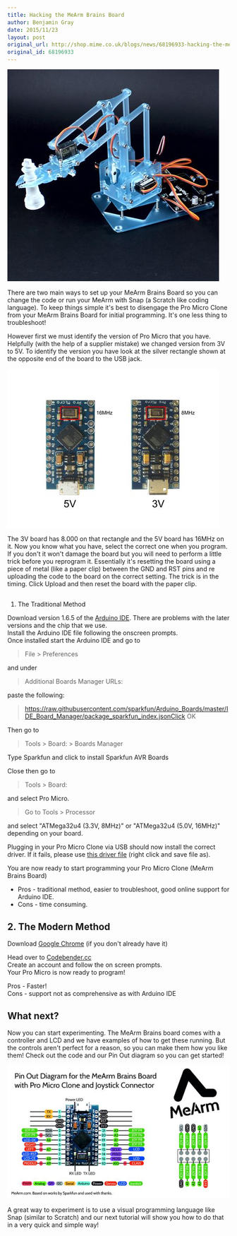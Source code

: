```yaml
---
title: Hacking the MeArm Brains Board
author: Benjamin Gray
date: 2015/11/23
layout: post
original_url: http://shop.mime.co.uk/blogs/news/68196933-hacking-the-mearm-brains-board
original_id: 68196933
---
```


![](/assets/blog/2015-11-23-hacking-the-mearm-brains-board/Heisenberg_Square_large.jpg)

There are two main ways to set up your MeArm Brains Board so you can change the code or run your MeArm with Snap (a Scratch like coding language). To keep things simple it's best to disengage the Pro Micro Clone from your MeArm Brains Board for initial programming. It's one less thing to troubleshoot!

However first we must identify the version of Pro Micro that you have. Helpfully (with the help of a supplier mistake) we changed version from 3V to 5V. To identify the version you have look at the silver rectangle shown at the opposite end of the board to the USB jack.

![](/assets/blog/2015-11-23-hacking-the-mearm-brains-board/ProMicroVolt_large.jpg)

The 3V board has 8.000 on that rectangle and the 5V board has 16MHz on it. Now you know what you have, select the correct one when you program. If you don't it won't damage the board but you will need to perform a little trick before you reprogram it. Essentially it's resetting the board using a piece of metal (like a paper clip) between the GND and RST pins and re uploading the code to the board on the correct setting. The trick is in the timing. Click Upload and then reset the board with the paper clip.

##   
1. The Traditional Method

Download version 1.6.5 of the [Arduino IDE](https://www.arduino.cc/en/Main/OldSoftwareReleases#previous). There are problems with the later versions and the chip that we use.  
Install the Arduino IDE file following the onscreen prompts.   
Once installed start the Arduino IDE and go to

> File \> Preferences

and under

> Additional Boards Manager URLs:

paste the following:

> https://raw.githubusercontent.com/sparkfun/Arduino_Boards/master/IDE_Board_Manager/package_sparkfun_index.jsonClick OK  
  
Then go to   
> Tools \> Board: \> Boards Manager

Type Sparkfun and click to install Sparkfun AVR Boards   
  
Close then go to

> Tools \> Board:

and select Pro Micro.

> Go to Tools \> Processor

and select "ATMega32u4 (3.3V, 8MHz)" or "ATMega32u4 (5.0V, 16MHz)" depending on your board.  
   
Plugging in your Pro Micro Clone via USB should now install the correct driver. If it fails, please use [this driver file](http://mearm.io/guides/sparkfun.inf) (right click and save file as).  
  
You are now ready to start programming your Pro Micro Clone (MeArm Brains Board)

- Pros - traditional method, easier to troubleshoot, good online support for Arduino IDE.
- Cons - time consuming.

## 2. The Modern Method

Download [Google Chrome](https://www.google.com/chrome/) (if you don't already have it)  
  
Head over to [Codebender.cc  
](https://codebender.cc/?referrer=MeArm) Create an account and follow the on screen prompts.    
Your Pro Micro is now ready to program! 

Pros - Faster!  
Cons - support not as comprehensive as with Arduino IDE

## What next?

Now you can start experimenting. The MeArm Brains board comes with a controller and LCD and we have examples of how to get these running. But the controls aren't perfect for a reason, so you can make them how you like them! Check out the code and our Pin Out diagram so you can get started!

![](/assets/blog/2015-11-23-hacking-the-mearm-brains-board/PinOutProMicro_grande.jpg)

A great way to experiment is to use a visual programming language like Snap (similar to Scratch) and our next tutorial will show you how to do that in a very quick and simple way!


